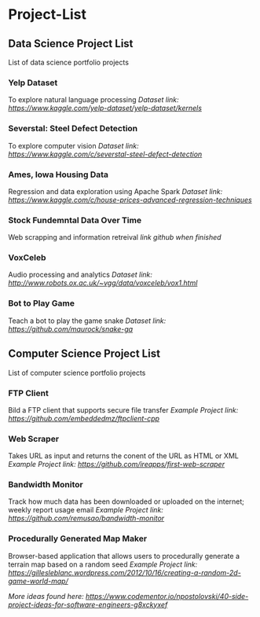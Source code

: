 # Project-List


## Data Science Project List
List of data science portfolio projects


### Yelp Dataset
To explore natural language processing
*Dataset link: https://www.kaggle.com/yelp-dataset/yelp-dataset/kernels*

### Severstal: Steel Defect Detection
To explore computer vision
*Dataset link: https://www.kaggle.com/c/severstal-steel-defect-detection*

### Ames, Iowa Housing Data
Regression and data exploration using Apache Spark
*Dataset link: https://www.kaggle.com/c/house-prices-advanced-regression-techniques*

### Stock Fundemntal Data Over Time
Web scrapping and information retreival
*link github when finished*

### VoxCeleb
Audio processing and analytics
*Dataset link: http://www.robots.ox.ac.uk/~vgg/data/voxceleb/vox1.html*

### Bot to Play Game
Teach a bot to play the game snake
*Dataset link: https://github.com/maurock/snake-ga*


## Computer Science Project List
List of computer science portfolio projects


### FTP Client
Bild a FTP client that supports secure file transfer
*Example Project link: https://github.com/embeddedmz/ftpclient-cpp*

### Web Scraper
Takes URL as input and returns the conent of the URL as HTML or XML
*Example Project link: https://github.com/ireapps/first-web-scraper*

### Bandwidth Monitor
Track how much data has been downloaded or uploaded on the internet; weekly report usage email
*Example Project link: https://github.com/remusao/bandwidth-monitor*

### Procedurally Generated Map Maker
Browser-based application that allows users to procedurally generate a terrain map based on a random seed
*Example Project link: https://gillesleblanc.wordpress.com/2012/10/16/creating-a-random-2d-game-world-map/*


*More ideas found here: https://www.codementor.io/npostolovski/40-side-project-ideas-for-software-engineers-g8xckyxef*
